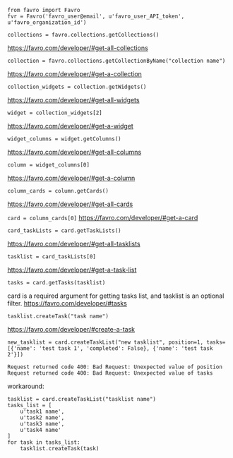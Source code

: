 ```
from favro import Favro
fvr = Favro('favro_user@email', u'favro_user_API_token', u'favro_organization_id')
```

```collections = favro.collections.getCollections()```

https://favro.com/developer/#get-all-collections


```collection = favro.collections.getCollectionByName("collection name")```

https://favro.com/developer/#get-a-collection


```collection_widgets = collection.getWidgets()```

https://favro.com/developer/#get-all-widgets


```widget = collection_widgets[2]```

https://favro.com/developer/#get-a-widget


```widget_columns = widget.getColumns()```

https://favro.com/developer/#get-all-columns


```column = widget_columns[0]```

https://favro.com/developer/#get-a-column


```column_cards = column.getCards()```

https://favro.com/developer/#get-all-cards


```card = column_cards[0]```
https://favro.com/developer/#get-a-card


```card_taskLists = card.getTaskLists()```

https://favro.com/developer/#get-all-tasklists


```tasklist = card_taskLists[0]```

https://favro.com/developer/#get-a-task-list


```tasks = card.getTasks(tasklist)```

card is a required argument for getting tasks list, and tasklist is an optional filter. https://favro.com/developer/#tasks


```tasklist.createTask("task name")```

https://favro.com/developer/#create-a-task


```new_tasklist = card.createTaskList("new tasklist", position=1, tasks=[{'name': 'test task 1', 'completed': False}, {'name': 'test task 2'}])```

```
Request returned code 400: Bad Request: Unexpected value of position
Request returned code 400: Bad Request: Unexpected value of tasks
```

workaround:

```
tasklist = card.createTaskList("tasklist name")
tasks_list = [
    u'task1 name',
    u'task2 name',
    u'task3 name',
    u'task4 name'
]
for task in tasks_list:
    tasklist.createTask(task)
```
